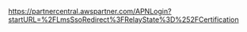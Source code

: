 https://partnercentral.awspartner.com/APNLogin?startURL=%2FLmsSsoRedirect%3FRelayState%3D%252FCertification
